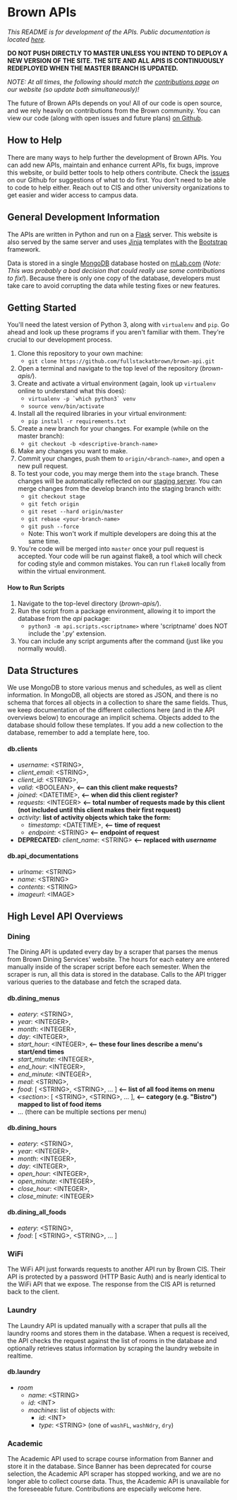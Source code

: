 Brown APIs
=====================

_This README is for development of the APIs. Public documentation is located [here](http://api.students.brown.edu)._

**DO NOT PUSH DIRECTLY TO MASTER UNLESS YOU INTEND TO DEPLOY A NEW VERSION OF THE SITE. THE SITE AND ALL APIS IS CONTINUOUSLY REDEPLOYED WHEN THE MASTER BRANCH IS UPDATED.**

_NOTE: At all times, the following should match the [contributions page](http://api.students.brown.edu/contribute) on our website (so update both simultaneously)!_

The future of Brown APIs depends on you! All of our code is open source, and we rely heavily on contributions from the Brown community. You can view our code (along with open issues and future plans) [on Github](https://github.com/hackatbrown/apis).

## How to Help

There are many ways to help further the development of Brown APIs. You can add new APIs, maintain and enhance current APIs, fix bugs, improve this website, or build better tools to help others contribute. Check the [issues](https://github.com/hackatbrown/apis/issues) on our Github for suggestions of what to do first. You don't need to be able to code to help either. Reach out to CIS and other university organizations to get easier and wider access to campus data.

## General Development Information

The APIs are written in Python and run on a [Flask](http://flask.pocoo.org) server. This website is also served by the same server and uses [Jinja](http://jinja.pocoo.org) templates with the [Bootstrap](http://getbootstrap.com) framework.

Data is stored in a single [MongoDB](https://docs.mongodb.com/getting-started/python/introduction/) database hosted on [mLab.com](https://mlab.com/) (_Note: This was probably a bad decision that could really use some contributions to fix!_). Because there is only one copy of the database, developers must take care to avoid corrupting the data while testing fixes or new features.

## Getting Started

You'll need the latest version of Python 3, along with `virtualenv` and `pip`. Go ahead and look up these programs if you aren't familiar with them. They're crucial to our development process.

1. Clone this repository to your own machine:
	- `git clone https://github.com/fullstackatbrown/brown-api.git`
2. Open a terminal and navigate to the top level of the repository (_brown-apis/_).
3. Create and activate a virtual environment (again, look up `virtualenv` online to understand what this does):
	- ``virtualenv -p `which python3` venv``
	- `source venv/bin/activate`
4. Install all the required libraries in your virtual environment:
	- `pip install -r requirements.txt`
5. Create a new branch for your changes. For example (while on the master branch):
	- `git checkout -b <descriptive-branch-name>`
6. Make any changes you want to make.
7. Commit your changes, push them to `origin/<branch-name>`, and open a new pull request.
8. To test your code, you may merge them into the `stage` branch. These changes will be automatically reflected on our [staging server](http://brown-apis-staging.herokuapp.com/). You can merge changes from the develop branch into the staging branch with:
	- `git checkout stage`
	- `git fetch origin`
	- `git reset --hard origin/master`
	- `git rebase <your-branch-name>`
	- `git push --force`
	- Note: This won't work if multiple developers are doing this at the same time.
9. You're code will be merged into `master` once your pull request is accepted.
   Your code will be run against flake8, a tool which will check for coding
   style and common mistakes. You can run `flake8` locally from within the virtual
   environment.

#### How to Run Scripts

1. Navigate to the top-level directory (_brown-apis/_).
2. Run the script from a package environment, allowing it to import the database from the _api_ package:
	- `python3 -m api.scripts.<scriptname>` where 'scriptname' does NOT include the '.py' extension.
3. You can include any script arguments after the command (just like you normally would).

## Data Structures

We use MongoDB to store various menus and schedules, as well as client information. In MongoDB, all objects are stored as JSON, and there is no schema that forces all objects in a collection to share the same fields. Thus, we keep documentation of the different collections here (and in the API overviews below) to encourage an implicit schema. Objects added to the database should follow these templates. If you add a new collection to the database, remember to add a template here, too.

#### db.clients ####

- *username*: &lt;STRING&gt;,
- *client_email*: &lt;STRING&gt;,
- *client_id*: &lt;STRING&gt;,
- *valid*: &lt;BOOLEAN&gt;, **<-- can this client make requests?**
- *joined*: &lt;DATETIME&gt;, **<-- when did this client register?**
- *requests*: &lt;INTEGER&gt; **<-- total number of requests made by this client (not included until this client makes their first request)**
- *activity*: **list of activity objects which take the form:**
	* _timestamp_: &lt;DATETIME&gt;, **<-- time of request**
	* _endpoint_: &lt;STRING&gt; **<-- endpoint of request**
- **DEPRECATED:** *client_name*: &lt;STRING&gt; **<-- replaced with _username_**

#### db.api_documentations ####
- *urlname*: &lt;STRING&gt;
- *name*: &lt;STRING&gt;
- *contents*: &lt;STRING&gt;
- *imageurl*: &lt;IMAGE&gt;


## High Level API Overviews

### Dining

The Dining API is updated every day by a scraper that parses the menus from Brown Dining Services' website. The hours for each eatery are entered manually inside of the scraper script before each semester. When the scraper is run, all this data is stored in the database. Calls to the API trigger various queries to the database and fetch the scraped data.

#### db.dining\_menus

- *eatery*: &lt;STRING&gt;,
- *year*: &lt;INTEGER&gt;,
- *month*: &lt;INTEGER&gt;,
- *day*: &lt;INTEGER&gt;,
- *start_hour*: &lt;INTEGER&gt;, 	**<-- these four lines describe a menu's start/end times**
- *start_minute*: &lt;INTEGER&gt;,
- *end_hour*: &lt;INTEGER&gt;,
- *end_minute*: &lt;INTEGER&gt;,
- *meal*: &lt;STRING&gt;,
- *food*: [ &lt;STRING&gt;, &lt;STRING&gt;, ... ]  **<-- list of all food items on menu**
- *&lt;section&gt;*: [ &lt;STRING&gt;, &lt;STRING&gt;, ... ],  **<-- category (e.g. "Bistro") mapped to list of food items**
- ... (there can be multiple sections per menu)

#### db.dining\_hours

- *eatery*: &lt;STRING&gt;,
- *year*: &lt;INTEGER&gt;,
- *month*: &lt;INTEGER&gt;,
- *day*: &lt;INTEGER&gt;,
- *open_hour*: &lt;INTEGER&gt;,
- *open_minute*: &lt;INTEGER&gt;,
- *close_hour*: &lt;INTEGER&gt;,
- *close_minute*: &lt;INTEGER&gt;

#### db.dining\_all\_foods

- *eatery*: &lt;STRING&gt;,
- *food*: [ &lt;STRING&gt;, &lt;STRING&gt;, ... ]

### WiFi

The WiFi API just forwards requests to another API run by Brown CIS. Their API is protected by a password (HTTP Basic Auth) and is nearly identical to the WiFi API that we expose. The response from the CIS API is returned back to the client.

### Laundry

The Laundry API is updated manually with a scraper that pulls all the laundry rooms and stores them in the database. When a request is received, the API checks the request against the list of rooms in the database and optionally retrieves status information by scraping the laundry website in realtime.

#### db.laundry
- *room*
    - *name*: &lt;STRING&gt;
    - *id*: &lt;INT&gt;
    - *machines*: list of objects with:
        - *id*: &lt;INT&gt;
        - *type*: &lt;STRING&gt; (one of `washFL`, `washNdry`, `dry`)

### Academic

The Academic API used to scrape course information from Banner and store it in the database. Since Banner has been deprecated for course selection, the Academic API scraper has stopped working, and we are no longer able to collect course data. Thus, the Academic API is unavailable for the foreseeable future. Contributions are especially welcome here.
